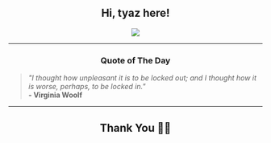 <h2 align="center"> Hi, tyaz here!</h2>

<p align="center">
<a href="https://github.com/tyazx" alt="github streak"><img src="https://dvst-streak.herokuapp.com/?user=tyazx&theme=tokyonight&fire=DD472C"></a>
</p>

<hr>
<h3 align="center">Quote of The Day</h3>
<p align="center">
<blockquote>
<i>"I thought how unpleasant it is to be locked out; and I thought how it is worse, perhaps, to be locked in."</i>
<br>
<b>- Virginia Woolf</b>
</blockquote>
</p>


<hr>
<h2 align="center">Thank You 🙏🏼</h2>

